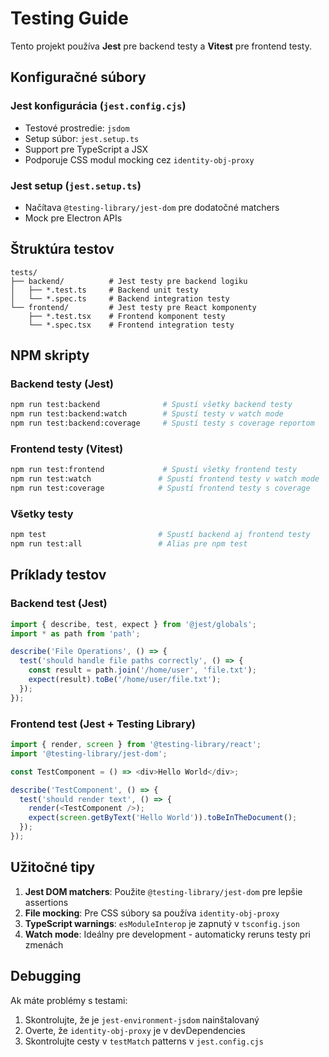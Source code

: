 # Testing Guide

Tento projekt používa **Jest** pre backend testy a **Vitest** pre frontend testy.

## Konfiguračné súbory

### Jest konfigurácia (`jest.config.cjs`)
- Testové prostredie: `jsdom` 
- Setup súbor: `jest.setup.ts`
- Support pre TypeScript a JSX
- Podporuje CSS modul mocking cez `identity-obj-proxy`

### Jest setup (`jest.setup.ts`)
- Načítava `@testing-library/jest-dom` pre dodatočné matchers
- Mock pre Electron APIs

## Štruktúra testov

```
tests/
├── backend/          # Jest testy pre backend logiku
│   ├── *.test.ts     # Backend unit testy
│   └── *.spec.ts     # Backend integration testy
└── frontend/         # Jest testy pre React komponenty
    ├── *.test.tsx    # Frontend komponent testy  
    └── *.spec.tsx    # Frontend integration testy
```

## NPM skripty

### Backend testy (Jest)
```bash
npm run test:backend              # Spustí všetky backend testy
npm run test:backend:watch        # Spustí testy v watch mode  
npm run test:backend:coverage     # Spustí testy s coverage reportom
```

### Frontend testy (Vitest)
```bash
npm run test:frontend             # Spustí všetky frontend testy
npm run test:watch               # Spustí frontend testy v watch mode
npm run test:coverage            # Spustí frontend testy s coverage
```

### Všetky testy
```bash
npm test                         # Spustí backend aj frontend testy
npm run test:all                 # Alias pre npm test
```

## Príklady testov

### Backend test (Jest)
```typescript
import { describe, test, expect } from '@jest/globals';
import * as path from 'path';

describe('File Operations', () => {
  test('should handle file paths correctly', () => {
    const result = path.join('/home/user', 'file.txt');
    expect(result).toBe('/home/user/file.txt');
  });
});
```

### Frontend test (Jest + Testing Library)
```typescript
import { render, screen } from '@testing-library/react';
import '@testing-library/jest-dom';

const TestComponent = () => <div>Hello World</div>;

describe('TestComponent', () => {
  test('should render text', () => {
    render(<TestComponent />);
    expect(screen.getByText('Hello World')).toBeInTheDocument();
  });
});
```

## Užitočné tipy

1. **Jest DOM matchers**: Použite `@testing-library/jest-dom` pre lepšie assertions
2. **File mocking**: Pre CSS súbory sa používa `identity-obj-proxy`
3. **TypeScript warnings**: `esModuleInterop` je zapnutý v `tsconfig.json`
4. **Watch mode**: Ideálny pre development - automaticky reruns testy pri zmenách

## Debugging

Ak máte problémy s testami:
1. Skontrolujte, že je `jest-environment-jsdom` nainštalovaný
2. Overte, že `identity-obj-proxy` je v devDependencies
3. Skontrolujte cesty v `testMatch` patterns v `jest.config.cjs`
